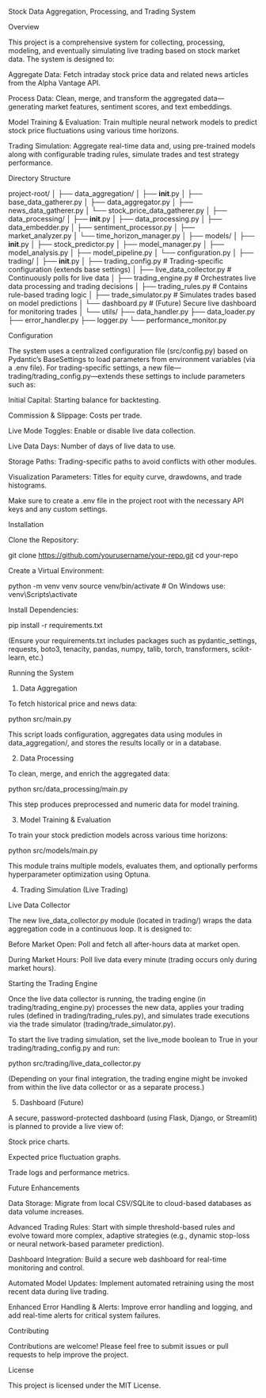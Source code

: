 Stock Data Aggregation, Processing, and Trading System

Overview

This project is a comprehensive system for collecting, processing, modeling, and eventually simulating live trading based on stock market data. The system is designed to:

Aggregate Data: Fetch intraday stock price data and related news articles from the Alpha Vantage API.

Process Data: Clean, merge, and transform the aggregated data—generating market features, sentiment scores, and text embeddings.

Model Training & Evaluation: Train multiple neural network models to predict stock price fluctuations using various time horizons.

Trading Simulation: Aggregate real-time data and, using pre-trained models along with configurable trading rules, simulate trades and test strategy performance.

Directory Structure

project-root/
│
├── data_aggregation/
│   ├── __init__.py
│   ├── base_data_gatherer.py
│   ├── data_aggregator.py
│   ├── news_data_gatherer.py
│   └── stock_price_data_gatherer.py
│
├── data_processing/
│   ├── __init__.py
│   ├── data_processing.py
│   ├── data_embedder.py
│   ├── sentiment_processor.py
│   ├── market_analyzer.py
│   └── time_horizon_manager.py
│
├── models/
│   ├── __init__.py
│   ├── stock_predictor.py
│   ├── model_manager.py
│   ├── model_analysis.py
│   ├── model_pipeline.py
│   └── configuration.py
│
├── trading/
│   ├── __init__.py
│   ├── trading_config.py   # Trading-specific configuration (extends base settings)
│   ├── live_data_collector.py  # Continuously polls for live data
│   ├── trading_engine.py        # Orchestrates live data processing and trading decisions
│   ├── trading_rules.py         # Contains rule-based trading logic
│   ├── trade_simulator.py       # Simulates trades based on model predictions
│   └── dashboard.py             # (Future) Secure live dashboard for monitoring trades
│
└── utils/
    ├── data_handler.py
    ├── data_loader.py
    ├── error_handler.py
    ├── logger.py
    └── performance_monitor.py

Configuration

The system uses a centralized configuration file (src/config.py) based on Pydantic’s BaseSettings to load parameters from environment variables (via a .env file). For trading-specific settings, a new file—trading/trading_config.py—extends these settings to include parameters such as:

Initial Capital: Starting balance for backtesting.

Commission & Slippage: Costs per trade.

Live Mode Toggles: Enable or disable live data collection.

Live Data Days: Number of days of live data to use.

Storage Paths: Trading-specific paths to avoid conflicts with other modules.

Visualization Parameters: Titles for equity curve, drawdowns, and trade histograms.

Make sure to create a .env file in the project root with the necessary API keys and any custom settings.

Installation

Clone the Repository:

git clone https://github.com/yourusername/your-repo.git
cd your-repo

Create a Virtual Environment:

python -m venv venv
source venv/bin/activate   # On Windows use: venv\Scripts\activate

Install Dependencies:

pip install -r requirements.txt

(Ensure your requirements.txt includes packages such as pydantic_settings, requests, boto3, tenacity, pandas, numpy, talib, torch, transformers, scikit-learn, etc.)

Running the System

1. Data Aggregation

To fetch historical price and news data:

python src/main.py

This script loads configuration, aggregates data using modules in data_aggregation/, and stores the results locally or in a database.

2. Data Processing

To clean, merge, and enrich the aggregated data:

python src/data_processing/main.py

This step produces preprocessed and numeric data for model training.

3. Model Training & Evaluation

To train your stock prediction models across various time horizons:

python src/models/main.py

This module trains multiple models, evaluates them, and optionally performs hyperparameter optimization using Optuna.

4. Trading Simulation (Live Trading)

Live Data Collector

The new live_data_collector.py module (located in trading/) wraps the data aggregation code in a continuous loop. It is designed to:

Before Market Open: Poll and fetch all after-hours data at market open.

During Market Hours: Poll live data every minute (trading occurs only during market hours).

Starting the Trading Engine

Once the live data collector is running, the trading engine (in trading/trading_engine.py) processes the new data, applies your trading rules (defined in trading/trading_rules.py), and simulates trade executions via the trade simulator (trading/trade_simulator.py).

To start the live trading simulation, set the live_mode boolean to True in your trading/trading_config.py and run:

python src/trading/live_data_collector.py

(Depending on your final integration, the trading engine might be invoked from within the live data collector or as a separate process.)

5. Dashboard (Future)

A secure, password-protected dashboard (using Flask, Django, or Streamlit) is planned to provide a live view of:

Stock price charts.

Expected price fluctuation graphs.

Trade logs and performance metrics.

Future Enhancements

Data Storage: Migrate from local CSV/SQLite to cloud-based databases as data volume increases.

Advanced Trading Rules: Start with simple threshold-based rules and evolve toward more complex, adaptive strategies (e.g., dynamic stop-loss or neural network-based parameter prediction).

Dashboard Integration: Build a secure web dashboard for real-time monitoring and control.

Automated Model Updates: Implement automated retraining using the most recent data during live trading.

Enhanced Error Handling & Alerts: Improve error handling and logging, and add real-time alerts for critical system failures.

Contributing

Contributions are welcome! Please feel free to submit issues or pull requests to help improve the project.

License

This project is licensed under the MIT License.
